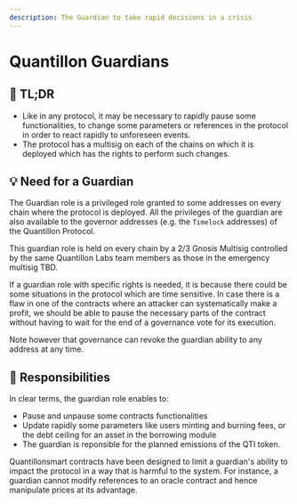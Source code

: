```yaml
---
description: The Guardian to take rapid decisions in a crisis
---
```


# Quantillon Guardians

## 🔎 TL;DR <a href="#tl-dr" id="tl-dr"></a>

* Like in any protocol, it may be necessary to rapidly pause some functionalities, to change some parameters or references in the protocol in order to react rapidly to unforeseen events.
* The protocol has a multisig on each of the chains on which it is deployed which has the rights to perform such changes.

## 💡 Need for a Guardian <a href="#need-for-a-guardian" id="need-for-a-guardian"></a>

The Guardian role is a privileged role granted to some addresses on every chain where the protocol is deployed. All the privileges of the guardian are also available to the governor addresses (e.g. the `Timelock` addresses) of the Quantillon Protocol.

This guardian role is held on every chain by a 2/3 Gnosis Multisig controlled by the same Quantillon Labs team members as those in the emergency multisig TBD.

If a guardian role with specific rights is needed, it is because there could be some situations in the protocol which are time sensitive. In case there is a flaw in one of the contracts where an attacker can systematically make a profit, we should be able to pause the necessary parts of the contract without having to wait for the end of a governance vote for its execution.

Note however that governance can revoke the guardian ability to any address at any time.

## 🔘 Responsibilities <a href="#responsibilities" id="responsibilities"></a>

In clear terms, the guardian role enables to:

* Pause and unpause some contracts functionalities
* Update rapidly some parameters like users minting and burning fees, or the debt ceiling for an asset in the borrowing module
* The guardian is reponsible for the planned emissions of the QTI token.

Quantillonsmart contracts have been designed to limit a guardian's ability to impact the protocol in a way that is harmful to the system. For instance, a guardian cannot modify references to an oracle contract and hence manipulate prices at its advantage.
